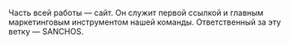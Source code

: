 Часть всей работы — сайт. Он служит первой ссылкой и главным маркетинговым инструментом нашей команды. Ответственный за эту ветку — SANCHOS.

